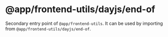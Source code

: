 # @app/frontend-utils/dayjs/end-of

Secondary entry point of `@app/frontend-utils`. It can be used by importing from `@app/frontend-utils/dayjs/end-of`.

